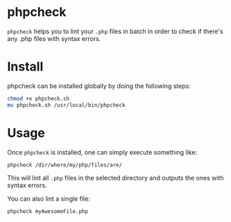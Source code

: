 # phpcheck

`phpcheck` helps you to lint your `.php` files in batch in order to check if there's any .php files with syntax errors.

# Install

phpcheck can be installed globally by doing the following steps:

```bash
chmod +x phpcheck.sh
mv phpcheck.sh /usr/local/bin/phpcheck
```

# Usage

Once `phpcheck` is installed, one can simply execute something like:

`phpcheck /dir/where/my/php/files/are/`

This will lint all `.php` files in the selected directory and outputs the ones with syntax errors.

You can also lint a single file:

`phpcheck myAwesomeFile.php`
